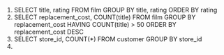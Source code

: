 1. SELECT title, rating FROM film GROUP BY title, rating ORDER BY rating
2. SELECT replacement_cost, COUNT(title) FROM film GROUP BY replacement_cost HAVING COUNT(title) > 50 ORDER BY replacement_cost DESC
3. SELECT store_id, COUNT(*) FROM customer GROUP BY store_id
4.
